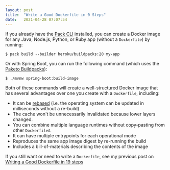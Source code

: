 ```yaml
---
layout: post
title:  "Write a Good Dockerfile in 0 Steps"
date:   2021-04-28 07:07:54
---
```



If you already have the [Pack CLI](https://buildpacks.io/docs/tools/pack/) installed, you can create a Docker image for any Java, Node.js, Python, or Ruby app (without a `Dockerfile`) by running:

```
$ pack build --builder heroku/buildpacks:20 my-app
```

Or with Spring Boot, you can run the following command (which uses the [Paketo Buildpacks](https://paketo.io/)):

```
$ ./mvnw spring-boot:build-image
```

Both of these commands will create a well-structured Docker image that has several advantages over one you create with a `Dockerfile`, including:

* It can be [rebased](https://buildpacks.io/docs/concepts/operations/rebase/) (i.e. the operating system can be updated in milliseconds without a re-build)
* The cache won't be unnecessarily invalidated because lower layers changed.
* You can combine multiple language runtimes without copy-pasting from other `Dockerfile`s
* It can have multiple entrypoints for each operational mode
* Reproduces the same app image digest by re-running the build
* Includes a bill-of-materials describing the contents of the image

If you still want or need to write a `Dockerfile`, see my previous post on [Writing a Good Dockerfile in 19 steps](https://jkutner.github.io/2021/04/26/write-good-dockerfile.html)

